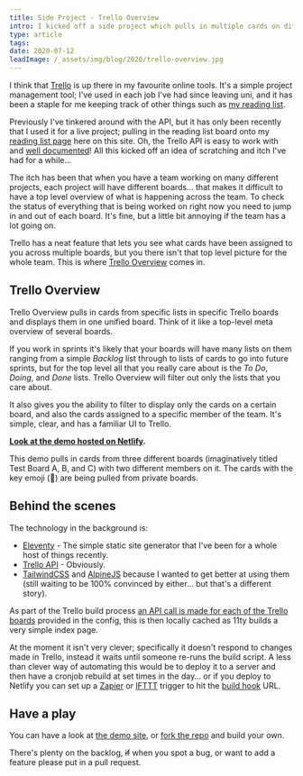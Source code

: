 ```yaml
---
title: Side Project - Trello Overview
intro: I kicked off a side project which pulls in multiple cards on different Trello boards…
type: article
tags:
date: 2020-07-12
leadImage: /_assets/img/blog/2020/trello-overview.jpg
---
```


I think that [Trello](https://www.trello.com) is up there in my favourite online tools. It's a simple project management tool; I've used in each job I've had since leaving uni, and it has been a staple for me keeping track of other things such as [my reading list](https://trello.com/b/HQyrNteG/reading-list).

Previously I've tinkered around with the API, but it has only been recently that I used it for a live project; pulling in the reading list board onto my [reading list page](/reading-list) here on this site. Oh, the Trello API is easy to work with and [well documented](https://developer.atlassian.com/cloud/trello/rest/api-group-actions/)! All this kicked off an idea of scratching and itch I've had for a while…

The itch has been that when you have a team working on many different projects, each project will have different boards… that makes it difficult to have a top level overview of what is happening across the team. To check the status of everything that is being worked on right now you need to jump in and out of each board. It's fine, but a little bit annoying if the team has a lot going on.

Trello has a neat feature that lets you see what cards have been assigned to you across multiple boards, but you there isn't that top level picture for the whole team. This is where [Trello Overview](https://jamesdoc.github.io/trello-overview/) comes in.

## Trello Overview

Trello Overview pulls in cards from specific lists in specific Trello boards and displays them in one unified board. Think of it like a top-level meta overview of several boards.

If you work in sprints it's likely that your boards will have many lists on them ranging from a simple _Backlog_ list through to lists of cards to go into future sprints, but for the top level all that you really care about is the _To Do_, _Doing_, and _Done_ lists. Trello Overview will filter out only the lists that you care about.

It also gives you the ability to filter to display only the cards on a certain board, and also the cards assigned to a specific member of the team. It's simple, clear, and has a familiar UI to Trello.

**[Look at the demo hosted on Netlify](https://trello-overview.netlify.app/).**

This demo pulls in cards from three different boards (imaginatively titled Test Board A, B, and C) with two different members on it. The cards with the key emoji (🔑) are being pulled from private boards.

## Behind the scenes

The technology in the background is:

- [Eleventy](https://www.11ty.dev/) - The simple static site generator that I've been for a whole host of things recently.
- [Trello API](https://developer.atlassian.com/cloud/trello/rest/api-group-actions/) - Obviously.
- [TailwindCSS](https://tailwindcss.com/) and [AlpineJS](https://github.com/alpinejs/alpine) because I wanted to get better at using them (still waiting to be 100% convinced by either… but that's a different story).

As part of the Trello build process [an API call is made for each of the Trello boards](https://developer.atlassian.com/cloud/trello/rest/api-group-boards/#api-boards-id-get) provided in the config, this is then locally cached as 11ty builds a very simple index page.

At the moment it isn't very clever; specifically it doesn't respond to changes made in Trello, instead it waits until someone re-runs the build script. A less than clever way of automating this would be to deploy it to a server and then have a cronjob rebuild at set times in the day… or if you deploy to Netlify you can set up a [Zapier](https://flaviocopes.com/netlify-auto-deploy/) or [IFTTT](https://ifttt.com/date_and_time) trigger to hit the [build hook](https://docs.netlify.com/configure-builds/build-hooks/) URL.

## Have a play

You can have a look at [the demo site](https://trello-overview.netlify.app/), or [fork the repo](https://github.com/jamesdoc/trello-overview) and build your own.

There's plenty on the backlog, <s>if</s> when you spot a bug, or want to add a feature please put in a pull request.
